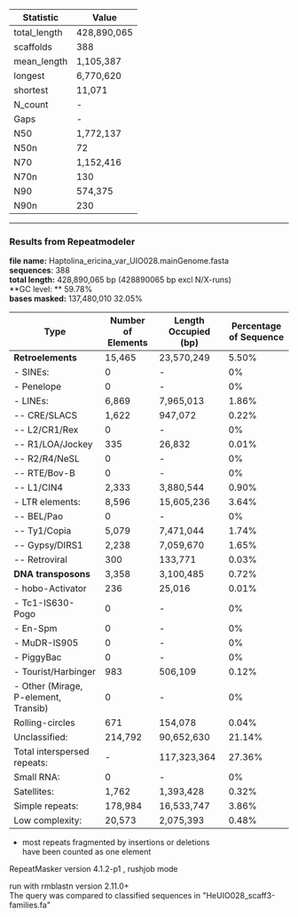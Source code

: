 | Statistic    | Value       |
| ------------ | ----------- |
| total_length | 428,890,065 |
| scaffolds    | 388         |
| mean_length  | 1,105,387   |
| longest      | 6,770,620   |
| shortest     | 11,071      |
| N_count      | -           |
| Gaps         | -           |
| N50          | 1,772,137   |
| N50n         | 72          |
| N70          | 1,152,416   |
| N70n         | 130         |
| N90          | 574,375     |
| N90n         | 230         |

----
### Results from Repeatmodeler

	
**file name:** Haptolina_ericina_var_UIO028.mainGenome.fasta			
**sequences**:	388		
**total length:**  428,890,065 bp  (428890065 bp excl N/X-runs)			
**GC level:  **      	59.78%		
**bases masked:**  	 137,480,010 	32.05%	

| Type                                 | Number of Elements | Length Occupied (bp) | Percentage of Sequence |
| ------------------------------------ | ------------------ | -------------------- | ---------------------- |
| **Retroelements**                    | 15,465             | 23,570,249           | 5.50%                  |
| - SINEs:                             | 0                  | -                    | 0%                     |
| - Penelope                           | 0                  | -                    | 0%                     |
| - LINEs:                             | 6,869              | 7,965,013            | 1.86%                  |
| -- CRE/SLACS                         | 1,622              | 947,072              | 0.22%                  |
| -- L2/CR1/Rex                        | 0                  | -                    | 0%                     |
| -- R1/LOA/Jockey                     | 335                | 26,832               | 0.01%                  |
| -- R2/R4/NeSL                        | 0                  | -                    | 0%                     |
| -- RTE/Bov-B                         | 0                  | -                    | 0%                     |
| -- L1/CIN4                           | 2,333              | 3,880,544            | 0.90%                  |
| - LTR elements:                      | 8,596              | 15,605,236           | 3.64%                  |
| -- BEL/Pao                           | 0                  | -                    | 0%                     |
| -- Ty1/Copia                         | 5,079              | 7,471,044            | 1.74%                  |
| -- Gypsy/DIRS1                       | 2,238              | 7,059,670            | 1.65%                  |
| -- Retroviral                        | 300                | 133,771              | 0.03%                  |
| **DNA transposons**                  | 3,358              | 3,100,485            | 0.72%                  |
| - hobo-Activator                     | 236                | 25,016               | 0.01%                  |
| - Tc1-IS630-Pogo                     | 0                  | -                    | 0%                     |
| - En-Spm                             | 0                  | -                    | 0%                     |
| - MuDR-IS905                         | 0                  | -                    | 0%                     |
| - PiggyBac                           | 0                  | -                    | 0%                     |
| - Tourist/Harbinger                  | 983                | 506,109              | 0.12%                  |
| - Other (Mirage, P-element, Transib) | 0                  | -                    | 0%                     |
| Rolling-circles                      | 671                | 154,078              | 0.04%                  |
| Unclassified:                        | 214,792            | 90,652,630           | 21.14%                 |
| Total interspersed repeats:          | -                  | 117,323,364          | 27.36%                 |
| Small RNA:                           | 0                  | -                    | 0%                     |
| Satellites:                          | 1,762              | 1,393,428            | 0.32%                  |
| Simple repeats:                      | 178,984            | 16,533,747           | 3.86%                  |
| Low complexity:                      | 20,573             | 2,075,393            | 0.48%                  |
* most repeats fragmented by insertions or deletions			
  have been counted as one element			
            
            
RepeatMasker version 4.1.2-p1 , rushjob mode			
            
run with rmblastn version 2.11.0+			
The query was compared to classified sequences in "HeUIO028_scaff3-families.fa"			
	
